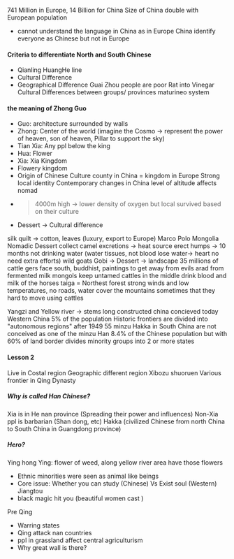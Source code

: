 741 Million in Europe, 14 Billion for China
Size of China double with European population
- cannot understand the language in China as in Europe
China identify everyone as Chinese but not in Europe
#### Criteria to differentiate North and South Chinese
- Qianling HuangHe line
- Cultural Difference
- Geographical Difference
Guai Zhou people are poor
Rat into Vinegar 
Cultural Differences between groups/ provinces
maturineo system 
#### the meaning of Zhong Guo
- Guo: architecture surrounded by walls
-  Zhong: Center of the world (imagine the Cosmo -> represent the power of heaven, son of heaven, Pillar to support the sky)
- Tian Xia: Any ppl below the king
- Hua: Flower
- Xia: Xia Kingdom
- Flowery kingdom
- Origin of Chinese Culture
county in China = kingdom in Europe
Strong local identity
Contemporary changes in China
level of altitude affects nomad
- >4000m high -> lower density of oxygen but local survived based on their culture
- Dessert -> Cultural difference

silk quilt -> cotton, leaves (luxury, export to Europe)
Marco Polo
Mongolia Nomadic Dessert
collect camel excretions -> heat source
erect humps -> 10 months not drinking water (water tissues, not blood lose water-> heart no need extra efforts)
wild goats
Gobi -> Dessert -> landscape
35 millions of cattle
gers face south, buddhist, paintings to get away from evils
arad from fermented milk
mongols keep untamed cattles in the middle
drink blood and milk of the horses
taiga = Northest forest strong winds and low temperatures, no roads, water cover the mountains sometimes that they hard to move using cattles

Yangzi and Yellow river -> stems long constructed china concieved today
Western China 5% of the population
Historic frontiers are divided into "autonomous regions" after 1949
55 minzu
Hakka in South China are not conceived as one of the minzu
Han 8.4% of the Chinese population but with 60% of land
border divides minority groups into 2 or more states

#### Lesson 2
Live in Costal region
Geographic different region
Xibozu  shuoruen
Various frontier in Qing Dynasty
##### Why is called Han Chinese?
Xia is in He nan province (Spreading their power and influences)
Non-Xia ppl is barbarian (Shan dong, etc)
Hakka (civilized Chinese from north China to South China in Guangdong province)
##### Hero?
Ying hong
Ying: flower of weed, along yellow river area have those flowers
- Ethnic minorities were seen as animal like beings
- Core issue: Whether you can study (Chinese) Vs Exist soul (Western)
Jiangtou
- black magic hit you (beautiful women cast )

Pre Qing
- Warring states
- Qing attack nan countries
- ppl in grassland affect central agriculturism
- Why great wall is there? 